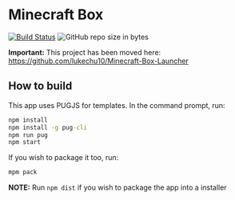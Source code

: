 # Minecraft Box

[![Build Status](https://dev.azure.com/Bloody-Turtles/Minecraft-Box/_apis/build/status/Minecraft%20Box%20(Windows%2010%20build%201803)%20Build?branchName=master)](https://dev.azure.com/Bloody-Turtles/Minecraft-Box/_build/latest?definitionId=1&branchName=master)
![GitHub repo size in bytes](https://img.shields.io/github/repo-size/lukechu10/Minecraft-Box.svg)

**Important:** This project has been moved here: https://github.com/lukechu10/Minecraft-Box-Launcher

## How to build

This app uses PUGJS for templates. In the command prompt, run:
```cmd
npm install
npm install -g pug-cli
npm run pug
npm start
```

If you wish to package it too, run:
```cmd
mpm pack
```
**NOTE:** Run `npm dist` if you wish to package the app into a installer
